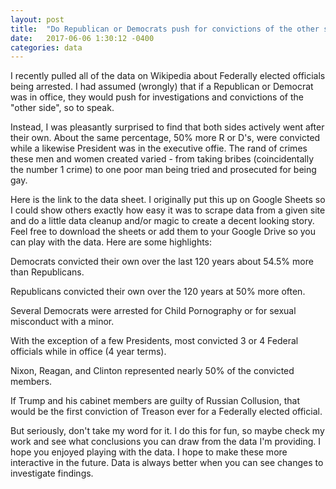```yaml
---
layout: post
title:  "Do Republican or Democrats push for convictions of the other side when in power?"
date:   2017-06-06 1:30:12 -0400
categories: data
---
```

I recently pulled all of the data on Wikipedia about Federally elected officials being arrested. I had assumed (wrongly) that if a Republican or Democrat was in office, they would push for investigations and convictions of the "other side", so to speak.

Instead, I was pleasantly surprised to find that both sides actively went after their own. About the same percentage, 50% more R or D's, were convicted while a likewise President was in the executive offie. The rand of crimes these men and women created varied - from taking bribes (coincidentally the number 1 crime) to one poor man being tried and prosecuted for being gay.

Here is the link to the data sheet. I originally put this up on Google Sheets so I could show others exactly how easy it was to scrape data from a given site and do a little data cleanup and/or magic to create a decent looking story. Feel free to download the sheets or add them to your Google Drive so you can play with the data. Here are some highlights:

Democrats convicted their own over the last 120 years about 54.5% more than Republicans.

Republicans convicted their own over the 120 years at 50% more often.

Several Democrats were arrested for Child Pornography or for sexual misconduct with a minor.

With the exception of a few Presidents, most convicted 3 or 4 Federal officials while in office (4 year terms).

Nixon, Reagan, and Clinton represented nearly 50% of the convicted members.

If Trump and his cabinet members are guilty of Russian Collusion, that would be the first conviction of Treason ever for a Federally elected official.

But seriously, don't take my word for it. I do this for fun, so maybe check my work and see what conclusions you can draw from the data I'm providing. I hope you enjoyed playing with the data. I hope to make these more interactive in the future. Data is always better when you can see changes to investigate findings.
